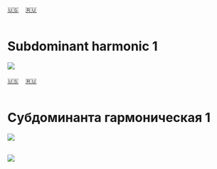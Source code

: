 <span id="en"><a href='#en'>🇺🇸</a> &nbsp;&nbsp;&nbsp;<a href='#ru'>🇷🇺</a> &nbsp;&nbsp;&nbsp;</span><br><br>
# Subdominant harmonic 1

![](https://github.com/stolbitsa/stolbitsa/assets/149964365/fe11dc4f-e468-46c4-beb7-b33eb354ebcc)
<br><br>
<span id="ru"><a href='#en'>🇺🇸</a> &nbsp;&nbsp;&nbsp;<a href='#ru'>🇷🇺</a> &nbsp;&nbsp;&nbsp;</span><br><br>
# Субдоминанта гармоническая 1

![](https://github.com/stolbitsa/stolbitsa/assets/149964365/fe11dc4f-e468-46c4-beb7-b33eb354ebcc)<br><br>

![](https://github.com/user-attachments/assets/6633b97c-f2bf-4b5b-b70f-565686afd2dc)

